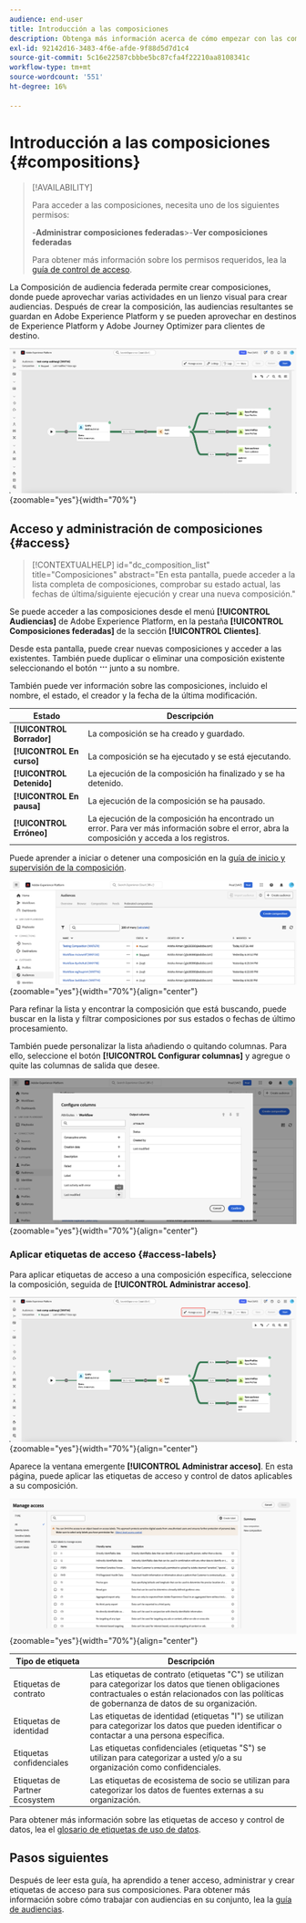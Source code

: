 ```yaml
---
audience: end-user
title: Introducción a las composiciones
description: Obtenga más información acerca de cómo empezar con las composiciones
exl-id: 92142d16-3483-4f6e-afde-9f88d5d7d1c4
source-git-commit: 5c16e22587cbbbe5bc87cfa4f22210aa8108341c
workflow-type: tm+mt
source-wordcount: '551'
ht-degree: 16%

---
```


# Introducción a las composiciones {#compositions}

>[!AVAILABILITY]
>
>Para acceder a las composiciones, necesita uno de los siguientes permisos:
>
>-**Administrar composiciones federadas**
>&#x200B;>-**Ver composiciones federadas**
>
>Para obtener más información sobre los permisos requeridos, lea la [guía de control de acceso](/help/governance-privacy-security/access-control.md).

La Composición de audiencia federada permite crear composiciones, donde puede aprovechar varias actividades en un lienzo visual para crear audiencias. Después de crear la composición, las audiencias resultantes se guardan en Adobe Experience Platform y se pueden aprovechar en destinos de Experience Platform y Adobe Journey Optimizer para clientes de destino.

![Se muestra un flujo de trabajo de composición de muestra dentro de Composición de audiencia federada.](assets/gs-compositions/composition-example.png){zoomable="yes"}{width="70%"}

## Acceso y administración de composiciones {#access}

>[!CONTEXTUALHELP]
>id="dc_composition_list"
>title="Composiciones"
>abstract="En esta pantalla, puede acceder a la lista completa de composiciones, comprobar su estado actual, las fechas de última/siguiente ejecución y crear una nueva composición."

Se puede acceder a las composiciones desde el menú **[!UICONTROL Audiencias]** de Adobe Experience Platform, en la pestaña **[!UICONTROL Composiciones federadas]** de la sección **[!UICONTROL Clientes]**.

Desde esta pantalla, puede crear nuevas composiciones y acceder a las existentes. También puede duplicar o eliminar una composición existente seleccionando el botón ![elipses](/help/assets/icons/more.png) junto a su nombre.

También puede ver información sobre las composiciones, incluido el nombre, el estado, el creador y la fecha de la última modificación.

| Estado | Descripción |
| ------ | ----------- |
| **[!UICONTROL Borrador]** | La composición se ha creado y guardado. |
| **[!UICONTROL En curso]** | La composición se ha ejecutado y se está ejecutando. |
| **[!UICONTROL Detenido]** | La ejecución de la composición ha finalizado y se ha detenido. |
| **[!UICONTROL En pausa]** | La ejecución de la composición se ha pausado. |
| **[!UICONTROL Erróneo]** | La ejecución de la composición ha encontrado un error. Para ver más información sobre el error, abra la composición y acceda a los registros. |

Puede aprender a iniciar o detener una composición en la [guía de inicio y supervisión de la composición](./start-monitor-composition.md).

![Se muestra una lista de las composiciones disponibles.](assets/gs-compositions/compositions-list.png){zoomable="yes"}{width="70%"}{align="center"}

Para refinar la lista y encontrar la composición que está buscando, puede buscar en la lista y filtrar composiciones por sus estados o fechas de último procesamiento.

También puede personalizar la lista añadiendo o quitando columnas. Para ello, seleccione el botón **[!UICONTROL Configurar columnas]** y agregue o quite las columnas de salida que desee.

![Se muestra una lista de las columnas disponibles que puede agregar a la página de exploración de composiciones.](assets/gs-compositions/compositions-columns.png){zoomable="yes"}{width="70%"}{align="center"}

### Aplicar etiquetas de acceso {#access-labels}

Para aplicar etiquetas de acceso a una composición específica, seleccione la composición, seguida de **[!UICONTROL Administrar acceso]**.

![El botón &quot;Administrar acceso&quot; está resaltado en el lienzo de composición.](assets/gs-compositions/select-manage-access.png){zoomable="yes"}{width="70%"}{align="center"}

Aparece la ventana emergente **[!UICONTROL Administrar acceso]**. En esta página, puede aplicar las etiquetas de acceso y control de datos aplicables a su composición.

![Se muestra la ventana emergente Administrar acceso. Muestra una lista de todas las etiquetas disponibles que se pueden aplicar a la composición.](assets/gs-compositions/manage-access.png){zoomable="yes"}{width="70%"}{align="center"}

| Tipo de etiqueta | Descripción |
| ---------- | ----------- |
| Etiquetas de contrato | Las etiquetas de contrato (etiquetas &quot;C&quot;) se utilizan para categorizar los datos que tienen obligaciones contractuales o están relacionados con las políticas de gobernanza de datos de su organización. |
| Etiquetas de identidad | Las etiquetas de identidad (etiquetas &quot;I&quot;) se utilizan para categorizar los datos que pueden identificar o contactar a una persona específica. |
| Etiquetas confidenciales | Las etiquetas confidenciales (etiquetas &quot;S&quot;) se utilizan para categorizar a usted y/o a su organización como confidenciales. |
| Etiquetas de Partner Ecosystem | Las etiquetas de ecosistema de socio se utilizan para categorizar los datos de fuentes externas a su organización. |

Para obtener más información sobre las etiquetas de acceso y control de datos, lea el [glosario de etiquetas de uso de datos](https://experienceleague.adobe.com/es/docs/experience-platform/data-governance/labels/reference).

## Pasos siguientes

Después de leer esta guía, ha aprendido a tener acceso, administrar y crear etiquetas de acceso para sus composiciones. Para obtener más información sobre cómo trabajar con audiencias en su conjunto, lea la [guía de audiencias](../start/audiences.md).
